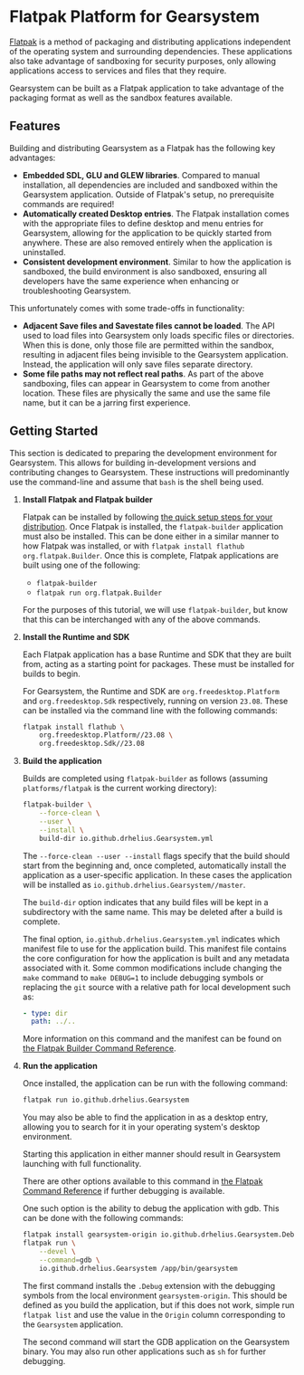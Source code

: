 # Flatpak Platform for Gearsystem

[Flatpak](https://flatpak.org/) is a method of packaging and distributing
applications independent of the operating system and surrounding dependencies.
These applications also take advantage of sandboxing for security purposes, only
allowing applications access to services and files that they require.

Gearsystem can be built as a Flatpak application to take advantage of the
packaging format as well as the sandbox features available.

## Features

Building and distributing Gearsystem as a Flatpak has the following key
advantages:

* **Embedded SDL, GLU and GLEW libraries**. Compared to manual installation,
  all dependencies are included and sandboxed within the Gearsystem application.
  Outside of Flatpak's setup, no prerequisite commands are required!
* **Automatically created Desktop entries**. The Flatpak installation comes with
  the appropriate files to define desktop and menu entries for Gearsystem,
  allowing for the application to be quickly started from anywhere. These are
  also removed entirely when the application is uninstalled.
* **Consistent development environment**. Similar to how the application is
  sandboxed, the build environment is also sandboxed, ensuring all developers
  have the same experience when enhancing or troubleshooting Gearsystem.

This unfortunately comes with some trade-offs in functionality:

* **Adjacent Save files and Savestate files cannot be loaded**. The API used to
  load files into Gearsystem only loads specific files or directories. When
  this is done, only those file are permitted within the sandbox, resulting in
  adjacent files being invisible to the Gearsystem application. Instead, the
  application will only save files separate directory.
* **Some file paths may not reflect real paths**. As part of the above
  sandboxing, files can appear in Gearsystem to come from another location.
  These files are physically the same and use the same file name, but it can be
  a jarring first experience.

## Getting Started

This section is dedicated to preparing the development environment for
Gearsystem. This allows for building in-development versions and contributing
changes to Gearsystem. These instructions will predominantly use the
command-line and assume that `bash` is the shell being used.

1. **Install Flatpak and Flatpak builder**

   Flatpak can be installed by following [the quick setup steps for your
   distribution][Flatpak Setup]. Once Flatpak is installed, the
   `flatpak-builder` application must also be installed. This can be done
   either in a similar manner to how Flatpak was installed, or with `flatpak
   install flathub org.flatpak.Builder`. Once this is complete, Flatpak
   applications are built using one of the following:

   * `flatpak-builder`
   * `flatpak run org.flatpak.Builder`

   For the purposes of this tutorial, we will use `flatpak-builder`, but know
   that this can be interchanged with any of the above commands.

2. **Install the Runtime and SDK**

   Each Flatpak application has a base Runtime and SDK that they are built from,
   acting as a starting point for packages. These must be installed for builds
   to begin.

   For Gearsystem, the Runtime and SDK are `org.freedesktop.Platform` and
   `org.freedesktop.Sdk` respectively, running on version `23.08`. These can be
   installed via the command line with the following commands:

   ```bash
   flatpak install flathub \
       org.freedesktop.Platform//23.08 \
       org.freedesktop.Sdk//23.08
   ```

3. **Build the application**

   Builds are completed using `flatpak-builder` as follows (assuming
   `platforms/flatpak` is the current working directory):

   ```bash
   flatpak-builder \
       --force-clean \
       --user \
       --install \
       build-dir io.github.drhelius.Gearsystem.yml
   ```

   The `--force-clean --user --install` flags specify that the build should
   start from the beginning and, once completed, automatically install the
   application as a user-specific application. In these cases the application
   will be installed as `io.github.drhelius.Gearsystem//master`.

   The `build-dir` option indicates that any build files will be kept in a
   subdirectory with the same name. This may be deleted after a build is
   complete.

   The final option, `io.github.drhelius.Gearsystem.yml` indicates which
   manifest file to use for the application build. This manifest file contains
   the core configuration for how the application is built and any metadata
   associated with it. Some common modifications include changing the `make`
   command to `make DEBUG=1` to include debugging symbols or replacing the `git`
   source with a relative path for local development such as:

   ```yaml
   - type: dir
     path: ../..
   ```

   More information on this command and the manifest can be found on [the
   Flatpak Builder Command Reference][Flatpak Builder Reference].

4. **Run the application**

   Once installed, the application can be run with the following command:

   ```bash
   flatpak run io.github.drhelius.Gearsystem
   ```

   You may also be able to find the application in as a desktop entry, allowing
   you to search for it in your operating system's desktop environment.

   Starting this application in either manner should result in Gearsystem
   launching with full functionality.

   There are other options available to this command in [the Flatpak Command
   Reference][Flatpak Reference] if further debugging is available.

   One such option is the ability to debug the application with gdb. This can
   be done with the following commands:

   ```bash
   flatpak install gearsystem-origin io.github.drhelius.Gearsystem.Debug
   flatpak run \
       --devel \
       --command=gdb \
       io.github.drhelius.Gearsystem /app/bin/gearsystem
   ```

   The first command installs the `.Debug` extension with the debugging symbols
   from the local environment `gearsystem-origin`. This should be defined as you
   build the application, but if this does not work, simple run `flatpak list`
   and use the value in the `Origin` column corresponding to the `Gearsystem`
   application.

   The second command will start the GDB application on the Gearsystem binary.
   You may also run other applications such as `sh` for further debugging.

[Flatpak Builder Reference]: <https://docs.flatpak.org/en/latest/flatpak-builder-command-reference.html>
[Flatpak Reference]: <https://docs.flatpak.org/en/latest/flatpak-command-reference.html>
[Flatpak Setup]: <https://flatpak.org/setup/>
